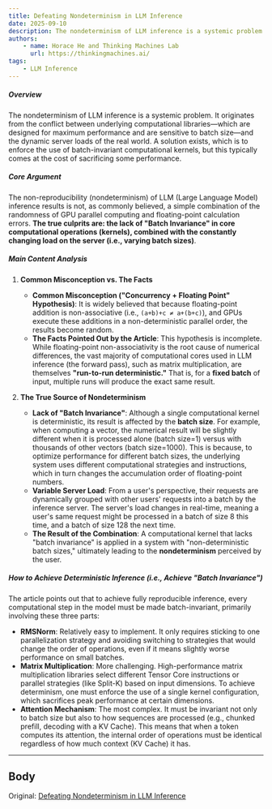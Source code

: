 ```yaml
---
title: Defeating Nondeterminism in LLM Inference
date: 2025-09-10
description: The nondeterminism of LLM inference is a systemic problem. It originates from the conflict between underlying computational libraries—which are designed for maximum performance and are sensitive to batch size—and the dynamic server loads of the real world. A solution exists, which is to enforce the use of batch-invariant computational kernels, but this typically comes at the cost of sacrificing some performance.
authors:
    - name: Horace He and Thinking Machines Lab
      url: https://thinkingmachines.ai/
tags:
    - LLM Inference
---
```


##### Overview
The nondeterminism of LLM inference is a systemic problem. It originates from the conflict between underlying computational libraries—which are designed for maximum performance and are sensitive to batch size—and the dynamic server loads of the real world. A solution exists, which is to enforce the use of batch-invariant computational kernels, but this typically comes at the cost of sacrificing some performance.

##### Core Argument
The non-reproducibility (nondeterminism) of LLM (Large Language Model) inference results is not, as commonly believed, a simple combination of the randomness of GPU parallel computing and floating-point calculation errors. **The true culprits are: the lack of "Batch Invariance" in core computational operations (kernels), combined with the constantly changing load on the server (i.e., varying batch sizes)**.

##### Main Content Analysis
1.  **Common Misconception vs. The Facts**
    -   **Common Misconception ("Concurrency + Floating Point" Hypothesis)**: It is widely believed that because floating-point addition is non-associative (i.e., `(a+b)+c ≠ a+(b+c)`), and GPUs execute these additions in a non-deterministic parallel order, the results become random.
    -   **The Facts Pointed Out by the Article**: This hypothesis is incomplete. While floating-point non-associativity is the root cause of numerical differences, the vast majority of computational cores used in LLM inference (the forward pass), such as matrix multiplication, are themselves **"run-to-run deterministic."** That is, for a **fixed batch** of input, multiple runs will produce the exact same result.

2.  **The True Source of Nondeterminism**
    -   **Lack of "Batch Invariance"**: Although a single computational kernel is deterministic, its result is affected by the **batch size**. For example, when computing a vector, the numerical result will be slightly different when it is processed alone (batch size=1) versus with thousands of other vectors (batch size=1000). This is because, to optimize performance for different batch sizes, the underlying system uses different computational strategies and instructions, which in turn changes the accumulation order of floating-point numbers.
    -   **Variable Server Load**: From a user's perspective, their requests are dynamically grouped with other users' requests into a batch by the inference server. The server's load changes in real-time, meaning a user's same request might be processed in a batch of size 8 this time, and a batch of size 128 the next time.
    -   **The Result of the Combination**: A computational kernel that lacks "batch invariance" is applied in a system with "non-deterministic batch sizes," ultimately leading to the **nondeterminism** perceived by the user.

##### How to Achieve Deterministic Inference (i.e., Achieve "Batch Invariance")
The article points out that to achieve fully reproducible inference, every computational step in the model must be made batch-invariant, primarily involving these three parts:

-   **RMSNorm**: Relatively easy to implement. It only requires sticking to one parallelization strategy and avoiding switching to strategies that would change the order of operations, even if it means slightly worse performance on small batches.
-   **Matrix Multiplication**: More challenging. High-performance matrix multiplication libraries select different Tensor Core instructions or parallel strategies (like Split-K) based on input dimensions. To achieve determinism, one must enforce the use of a single kernel configuration, which sacrifices peak performance at certain dimensions.
-   **Attention Mechanism**: The most complex. It must be invariant not only to batch size but also to how sequences are processed (e.g., chunked prefill, decoding with a KV Cache). This means that when a token computes its attention, the internal order of operations must be identical regardless of how much context (KV Cache) it has.

<!-- excerpt -->

---

Body
------------------------
Original: [Defeating Nondeterminism in LLM Inference](https://thinkingmachines.ai/blog/defeating-nondeterminism-in-llm-inference/)